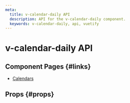 ```yaml
---
meta:
  title: v-calendar-daily API
  description: API for the v-calendar-daily component.
  keywords: v-calendar-daily, api, vuetify
---
```


# v-calendar-daily API

<entry-ad />

## Component Pages {#links}

- [Calendars](components/calendars)

## Props {#props}

<api-section name="v-calendar-daily" section="props" />

<backmatter />
